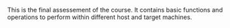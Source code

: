 This is the final assessement of the course.
It contains basic functions and operations to perform within different host and target machines.
